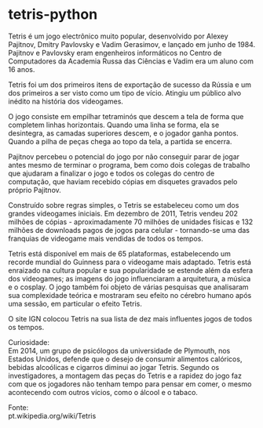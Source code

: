 # tetris-python

Tetris é um jogo electrônico muito popular, desenvolvido por Alexey Pajitnov, Dmitry Pavlovsky e Vadim Gerasimov, e lançado em junho de 1984. Pajitnov e Pavlovsky eram engenheiros informáticos no Centro de Computadores da Academia Russa das Ciências e Vadim era um aluno com 16 anos.

Tetris foi um dos primeiros itens de exportação de sucesso da Rússia e um dos primeiros a ser visto como um tipo de vício. Atingiu um público alvo inédito na história dos videogames.

O jogo consiste em empilhar tetraminós que descem a tela de forma que completem linhas horizontais. Quando uma linha se forma, ela se desintegra, as camadas superiores descem, e o jogador ganha pontos. Quando a pilha de peças chega ao topo da tela, a partida se encerra.

Pajitnov percebeu o potencial do jogo por não conseguir parar de jogar antes mesmo de terminar o programa, bem como dois colegas de trabalho que ajudaram a finalizar o jogo e todos os colegas do centro de computação, que haviam recebido cópias em disquetes gravados pelo próprio Pajitnov.

Construído sobre regras simples, o Tetris se estabeleceu como um dos grandes videogames iniciais. Em dezembro de 2011, Tetris vendeu 202 milhões de cópias - aproximadamente 70 milhões de unidades físicas e 132 milhões de downloads pagos de jogos para celular - tornando-se uma das franquias de videogame mais vendidas de todos os tempos.

Tetris está disponível em mais de 65 plataformas, estabelecendo um recorde mundial do Guinness para o videogame mais adaptado. Tetris está enraizado na cultura popular e sua popularidade se estende além da esfera dos videogames; as imagens do jogo influenciaram a arquitetura, a música e o cosplay. O jogo também foi objeto de várias pesquisas que analisaram sua complexidade teórica e mostraram seu efeito no cérebro humano após uma sessão, em particular o efeito Tetris.

O site IGN colocou Tetris na sua lista de dez mais influentes jogos de todos os tempos.

Curiosidade:</br>
Em 2014, um grupo de psicólogos da universidade de Plymouth, nos Estados Unidos, defende que o desejo de consumir alimentos calóricos, bebidas alcoólicas e cigarros diminui ao jogar Tetris. Segundo os investigadores, a montagem das peças do Tetris e a rapidez do jogo faz com que os jogadores não tenham tempo para pensar em comer, o mesmo acontecendo com outros vícios, como o álcool e o tabaco.

Fonte:</br>
pt.wikipedia.org/wiki/Tetris

<!-- Uma imagem chamativa. -->

<!-- "será que consegue bater meu score? 860" -->

<!-- Se possível um link para abrir o jogo. -->